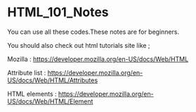 # HTML_101_Notes

You can use all these codes.These notes are for beginners.

You should also check out html tutorials site like ;

Mozilla : https://developer.mozilla.org/en-US/docs/Web/HTML

Attribute list : https://developer.mozilla.org/en-US/docs/Web/HTML/Attributes

HTML elements : https://developer.mozilla.org/en-US/docs/Web/HTML/Element


